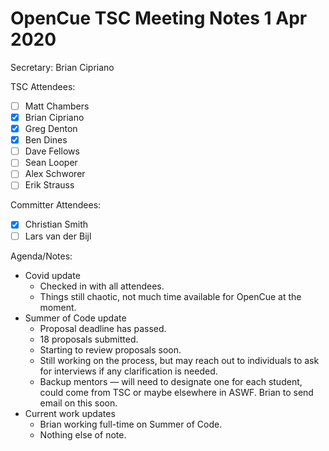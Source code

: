 # OpenCue TSC Meeting Notes 1 Apr 2020

Secretary: Brian Cipriano

TSC Attendees:

* [ ] Matt Chambers
* [x] Brian Cipriano
* [x] Greg Denton
* [x] Ben Dines
* [ ] Dave Fellows
* [ ] Sean Looper
* [ ] Alex Schworer
* [ ] Erik Strauss

Committer Attendees:

* [x] Christian Smith
* [ ] Lars van der Bijl

Agenda/Notes:

* Covid update
   * Checked in with all attendees.
   * Things still chaotic, not much time available for OpenCue at the moment.
* Summer of Code update
   * Proposal deadline has passed.
   * 18 proposals submitted.
   * Starting to review proposals soon.
   * Still working on the process, but may reach out to individuals to ask for interviews if
     any clarification is needed.
   * Backup mentors — will need to designate one for each student, could come from TSC or
     maybe elsewhere in ASWF. Brian to send email on this soon.
* Current work updates
   * Brian working full-time on Summer of Code.
   * Nothing else of note.
